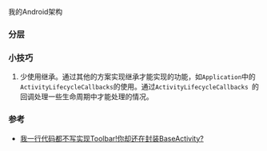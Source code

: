 我的Android架构

### 分层


### 小技巧
1. 少使用继承。通过其他的方案实现继承才能实现的功能，如`Application`中的`ActivityLifecycleCallbacks`的使用。通过`ActivityLifecycleCallbacks `的回调处理一些生命周期中才能处理的情况。

### 参考
* [我一行代码都不写实现Toolbar!你却还在封装BaseActivity?](http://www.jianshu.com/p/75a5c24174b2)